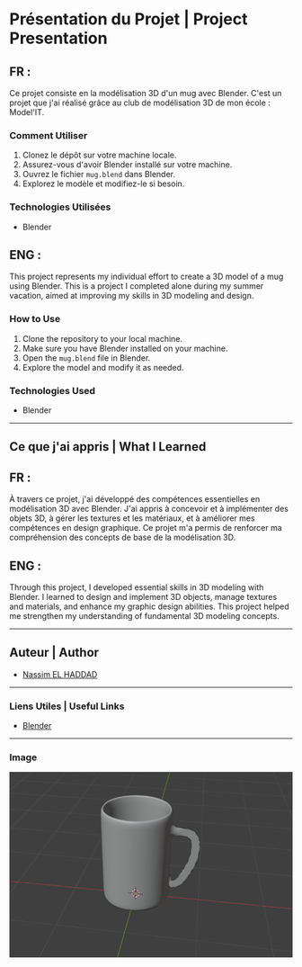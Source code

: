 # Présentation du Projet | Project Presentation

## FR :

Ce projet consiste en la modélisation 3D d'un mug avec Blender. C'est un projet que j'ai réalisé grâce au club de modélisation 3D de mon école : Model'IT.

### Comment Utiliser

1. Clonez le dépôt sur votre machine locale.
2. Assurez-vous d'avoir Blender installé sur votre machine.
3. Ouvrez le fichier `mug.blend` dans Blender.
4. Explorez le modèle et modifiez-le si besoin.

### Technologies Utilisées

- Blender

## ENG :

This project represents my individual effort to create a 3D model of a mug using Blender. This is a project I completed alone during my summer vacation, aimed at improving my skills in 3D modeling and design.

### How to Use

1. Clone the repository to your local machine.
2. Make sure you have Blender installed on your machine.
3. Open the `mug.blend` file in Blender.
4. Explore the model and modify it as needed.

### Technologies Used

- Blender

---

## Ce que j'ai appris | What I Learned

## FR :

À travers ce projet, j'ai développé des compétences essentielles en modélisation 3D avec Blender. J'ai appris à concevoir et à implémenter des objets 3D, à gérer les textures et les matériaux, et à améliorer mes compétences en design graphique. Ce projet m'a permis de renforcer ma compréhension des concepts de base de la modélisation 3D.

## ENG :

Through this project, I developed essential skills in 3D modeling with Blender. I learned to design and implement 3D objects, manage textures and materials, and enhance my graphic design abilities. This project helped me strengthen my understanding of fundamental 3D modeling concepts.

---

## Auteur | Author

- [Nassim EL HADDAD](https://www.linkedin.com/in/nassim-el-haddad-4aa298271/)

---

### Liens Utiles | Useful Links

- [Blender](https://www.blender.org/)

---

### Image

![Modélisation 3D du Mug](mug.png)

